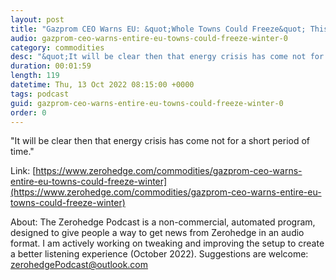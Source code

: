 ```yaml
---
layout: post
title: "Gazprom CEO Warns EU: &quot;Whole Towns Could Freeze&quot; This Winter"
audio: gazprom-ceo-warns-entire-eu-towns-could-freeze-winter-0
category: commodities
desc: "&quot;It will be clear then that energy crisis has come not for a short period of time.&quot;"
duration: 00:01:59
length: 119
datetime: Thu, 13 Oct 2022 08:15:00 +0000
tags: podcast
guid: gazprom-ceo-warns-entire-eu-towns-could-freeze-winter-0
order: 0
---
```

&quot;It will be clear then that energy crisis has come not for a short period of time.&quot;

Link: [https://www.zerohedge.com/commodities/gazprom-ceo-warns-entire-eu-towns-could-freeze-winter](https://www.zerohedge.com/commodities/gazprom-ceo-warns-entire-eu-towns-could-freeze-winter)

About: The Zerohedge Podcast is a non-commercial, automated program, designed to give people a way to get news from Zerohedge in an audio format.  I am actively working on tweaking and improving the setup to create a better listening experience (October 2022).  Suggestions are welcome: [zerohedgePodcast@outlook.com](mailto:zerohedgePodcast@outlook.com)